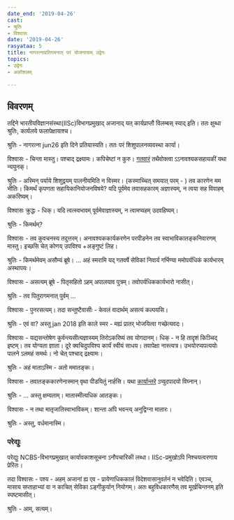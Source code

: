 ```yaml
---
date_end: '2019-04-26'
cast:
- श्रुतिः
- विश्वासः
date: '2019-04-26'
rasyataa: 5
title: नागरत्नाप्रतिगमनात् परं योजनायाम् उद्वेगः
topics:
- उद्वेगः
- अकौशलम्

---
```


## विवरणम्

तद्दिने भारतीयविज्ञानसंस्था(IISc)विभागप्रमुखाद् अजानाद् यत् कार्यप्राप्तौ विलम्बस् स्याद् इति। ततः क्षुब्धा श्रुतिः, कार्यलये फलापेक्षायाश्च।

श्रुतिः - नागरत्ना jun26 इति दिने प्रतियास्यति। ततः परं शिशुपालनव्यवस्था कार्या। 

विश्वासः - चिन्ता मास्तु। पश्चाद् द्रक्ष्यामः। कपिचेष्टां न कुरु। [गतवारं](../../putra-vardhanam/2018-09-10_supratyaya-pAlikAyA_visarjanam/) तथैवोक्त्वा ऽऽनावश्यकसहायकीं यथा न्ययुनक्।

श्रुतिः - अस्मिन् पर्याये शिशुद्वयम् पालनीयमिति न विस्मर। (कस्माच्चित् समयात् परम् - ) तव कारणेन मम भीतिः। किमर्थं कृपणता सहायिकानियोजनविषये? यदि पूर्वमेव तवासहकारम् अज्ञास्यम्, न त्वया सह विवाहम् अकरिष्यम्।

विश्वासः क्रुद्धः - धिक्। यदि त्वत्स्वभावम् पूर्वमेवाज्ञास्यम्, न त्वामप्यहम् उदवहिष्यम्। 

श्रुतिः - किमर्थम्?

विश्वासः - तव कुवचनस्य तदुत्तरम्। अनावश्यककार्यकरणेन परपीडनेन तव स्वाभाविकातङ्कनिवारणम् मास्तु। इच्छसि चेत् कोणय् उपविश्य +अङ्गुष्टं लिह।

श्रुतिः - किमर्थमेवम् असौम्यं ब्रूषे। … अहं स्मरामि यद् गतवर्षे सेविकां निवार्य गर्भिण्या ममोपर्यधिकं कार्यभारम् अस्थापयः। 

विश्वासः - असत्यम् ब्रूषे - पितृसहितो ऽहम् अपालयाव पुत्रम्। तवोपर्यधिककार्यभारो नासीत्।

श्रुतिः - तव पितुरागमनात् पुर्वम् …

विश्वासः - पुनरसत्यम्। तदा सन्तुष्टैवासीः - केवलं वादार्थम् असत्यं कल्पयसि। 

श्रुतिः - एवं वा? अस्तु jan 2018 इति काले स्मर - मह्यं प्रातर् भोजयित्वा गच्छेत्यवदः।

विश्वासः - यद्यसन्तोषेण कुर्वन्त्यसीत्यज्ञास्यम् तिरोऽकरिष्यं तव योगदानम्। धिक् - न हि तादृशं किञ्चिद् इष्टम्। तव योग्यता ज्ञाता। दूरे क्वचिदुपविश्य कार्यं स्वीयं साधय। तवापेक्षा नास्त्यत्र। उभयोरप्यपत्ययोः पालने ऽलमहं समर्थः। नो चेत् पश्चाद् द्रक्ष्यामः। 

श्रुतिः - अहं माताऽस्मि - अतो ममातङ्कः।

विश्वासः - तवातङ्ककारणेनास्मान् वृथा पीडयितुं नार्हसि। यथा [कार्यान्तरे](../2019-02-25_vajrayudhmapArapatraprAptigamanE_shrutyA_vighnOtpAdanam/) ऽप्युदपादयो विघ्नान्।

श्रुतिः - … अस्तु क्षम्यताम्। मातास्मीत्यधिक आतङ्कः।

विश्वासः - न तथा मातृजातिस्वाभाविकम्। शान्ता अपि भवन्त्य् अनुद्विग्ना मातारः।

श्रुतिः - अस्तु, वर्धमानास्मि।


### परेद्युः

परेद्युः NCBS-विभागप्रमुखात् कार्यावकाशसूचना ऽनौपचारिकी लब्धा। IISc-प्रमुखोऽपि निश्चयत्वरणाय प्रेरितः। 

तदा विश्वासः - पश्य - अहम् अजानां ह्य एव - प्रायेणाधिककालं विदेशवासानुवर्तनं न भवेदिति। एवञ्च, मासाय सप्ताहाभ्यां वा न काचित् सेविका ऽङ्गीकुर्यान् नियोगम्। अतः बहुविधकारणैस् तव मूर्खचिन्तनम् इति स्पष्टमासीत्। 

श्रुतिः - आम्, सत्यम्।